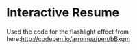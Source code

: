# Interactive Resume

Used the code for the flashlight effect from here:http://codepen.io/arroinua/pen/bBxgm